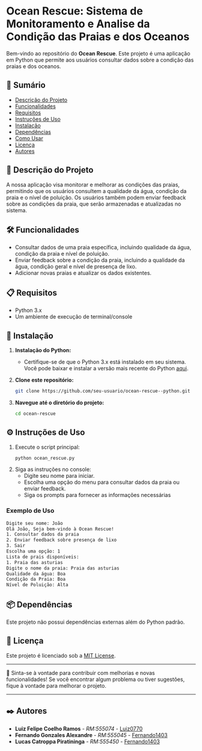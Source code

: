 # Ocean Rescue: Sistema de Monitoramento e Analise da Condição das Praias e dos Oceanos

Bem-vindo ao repositório do **Ocean Rescue**. Este projeto é uma aplicação em Python que permite aos usuários consultar dados sobre a condição das praias e dos oceanos. 

## 📑 Sumário

- [Descrição do Projeto](#descrição-do-projeto)
- [Funcionalidades](#funcionalidades)
- [Requisitos](#requisitos)
- [Instruções de Uso](#instruções-de-uso)
- [Instalação](#instalação)
- [Dependências](#dependências)
- [Como Usar](#como-usar)
- [Licença](#licença)
- [Autores](#autores)

## 🌊 Descrição do Projeto

A nossa aplicação visa monitorar e melhorar as condições das praias, permitindo que os usuários consultem a qualidade da água, condição da praia e o nível de poluição. Os usuários também podem enviar feedback sobre as condições da praia, que serão armazenadas e atualizadas no sistema.

## 🛠️ Funcionalidades

- Consultar dados de uma praia específica, incluindo qualidade da água, condição da praia e nível de poluição.
- Enviar feedback sobre a condição da praia, incluindo a qualidade da água, condição geral e nível de presença de lixo.
- Adicionar novas praias e atualizar os dados existentes.

## 📋 Requisitos

- Python 3.x
- Um ambiente de execução de terminal/console

## 🔧 Instalação

1. **Instalação do Python:**
   - Certifique-se de que o Python 3.x está instalado em seu sistema. Você pode baixar e instalar a versão mais recente do Python [aqui](https://www.python.org/downloads/).

2. **Clone este repositório:**
    ```sh
    git clone https://github.com/seu-usuario/ocean-rescue--python.git
    ```

3. **Navegue até o diretório do projeto:**
    ```sh
    cd ocean-rescue
    ```

## ⚙️ Instruções de Uso

1. Execute o script principal:
    ```sh
    python ocean_rescue.py
    ```
2. Siga as instruções no console:
    - Digite seu nome para iniciar.
    - Escolha uma opção do menu para consultar dados da praia ou enviar feedback.
    - Siga os prompts para fornecer as informações necessárias

### Exemplo de Uso

```sh
Digite seu nome: João
Olá João, Seja bem-vindo à Ocean Rescue!
1. Consultar dados da praia
2. Enviar feedback sobre presença de lixo
3. Sair
Escolha uma opção: 1
Lista de prais disponíveis: 
1. Praia das asturias
Digite o nome da praia: Praia das asturias
Qualidade da água: Boa
Condição da Praia: Boa
Nível de Poluição: Alta
```

## 📦 Dependências

Este projeto não possui dependências externas além do Python padrão.

## 📄 Licença

Este projeto é licenciado sob a [MIT License](LICENSE).

---

🎁 Sinta-se à vontade para contribuir com melhorias e novas funcionalidades! Se você encontrar algum problema ou tiver sugestões, fique à vontade para melhorar o projeto.

---

## ✒️ Autores

* **Luiz Felipe Coelho Ramos** - *RM:555074* - [Luiz0770](https://github.com/Luiz0770)
* **Fernando Gonzales Alexandre** - *RM:555045* - [Fernando1403](https://github.com/Fernando1403)
* **Lucas Catroppa Piratininga** - *RM:555450* - [Fernando1403](https://github.com/lucasdias0812)
